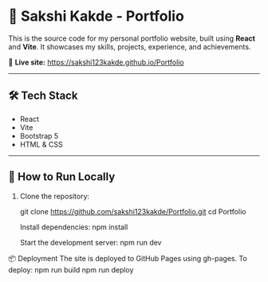 # 💼 Sakshi Kakde - Portfolio

This is the source code for my personal portfolio website, built using **React** and **Vite**. It showcases my skills, projects, experience, and achievements.

🔗 **Live site:** https://sakshi123kakde.github.io/Portfolio

---

## 🛠️ Tech Stack

- React
- Vite
- Bootstrap 5
- HTML & CSS

---

## 🚀 How to Run Locally

1. Clone the repository:

   git clone https://github.com/sakshi123kakde/Portfolio.git
   cd Portfolio

   Install dependencies:
   npm install

   Start the development server:
   npm run dev

📦 Deployment
The site is deployed to GitHub Pages using gh-pages. To deploy:
npm run build
npm run deploy
